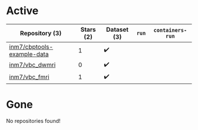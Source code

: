 # Active
| Repository (3) | Stars (2) | Dataset (3) | `run` | `containers-run` |
| --- | --- | --- | --- | --- |
| [inm7/cbptools-example-data](https://github.com/inm7/cbptools-example-data) | 1 | :heavy_check_mark: |  |  |
| [inm7/vbc_dwmri](https://github.com/inm7/vbc_dwmri) | 0 | :heavy_check_mark: |  |  |
| [inm7/vbc_fmri](https://github.com/inm7/vbc_fmri) | 1 | :heavy_check_mark: |  |  |

# Gone
No repositories found!
